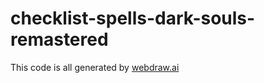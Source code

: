 # checklist-spells-dark-souls-remastered

This code is all generated by [webdraw.ai](https://webdraw.ai/)
